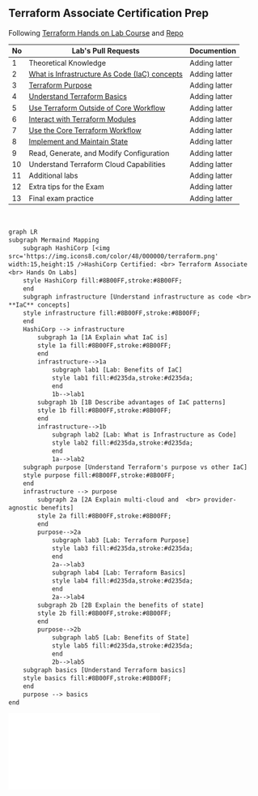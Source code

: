 ## Terraform Associate Certification Prep

Following [Terraform Hands on Lab Course](https://www.udemy.com/course/terraform-hands-on-labs) and [Repo](https://github.com/btkrausen/hashicorp)

| No  | Lab's Pull Requests | Documention |
| --- | ---------------- | ----------- |
| 1 | Theoretical Knowledge | Adding latter |
| 2 | [What is Infrastructure As Code (IaC) concepts](https://github.com/ilyesedina/Terraform/pull/2) | Adding latter |
| 3 | [Terraform Purpose](https://github.com/ilyesedina/Terraform/pull/4) | Adding latter | 
| 4 | [Understand Terraform Basics](https://github.com/ilyesedina/Terraform/pull/6) | Adding latter |
| 5 | [Use Terraform Outside of Core Workflow](https://github.com/ilyesedina/Terraform/pull/10) | Adding latter |
| 6 | [Interact with Terraform Modules](https://github.com/ilyesedina/Terraform/pull/11) | Adding latter |
| 7 | [Use the Core Terraform Workflow](https://github.com/ilyesedina/Terraform/pull/12) | Adding latter |
| 8 | [ Implement and Maintain State](https://github.com/ilyesedina/Terraform/pull/15) | Adding latter |
| 9 | Read, Generate, and Modify Configuration | Adding latter |
| 10 | Understand Terraform Cloud Capabilities | Adding latter |
| 11 | Additional labs | Adding latter |
| 12 | Extra tips for the Exam | Adding latter |
| 13 | Final exam practice | Adding latter |

<br>

```mermaid
graph LR
subgraph Mermaind Mapping
    subgraph HashiCorp [<img src='https://img.icons8.com/color/48/000000/terraform.png' width:15,height:15 />HashiCorp Certified: <br> Terraform Associate <br> Hands On Labs]
    style HashiCorp fill:#8B00FF,stroke:#8B00FF;
    end
    subgraph infrastructure [Understand infrastructure as code <br> **IaC** concepts]
    style infrastructure fill:#8B00FF,stroke:#8B00FF;
    end
    HashiCorp --> infrastructure
        subgraph 1a [1A Explain what IaC is]
        style 1a fill:#8B00FF,stroke:#8B00FF;
        end
        infrastructure-->1a
            subgraph lab1 [Lab: Benefits of IaC]
            style lab1 fill:#d235da,stroke:#d235da;
            end
            1b-->lab1
        subgraph 1b [1B Describe advantages of IaC patterns]
        style 1b fill:#8B00FF,stroke:#8B00FF;
        end
        infrastructure-->1b
            subgraph lab2 [Lab: What is Infrastructure as Code]
            style lab2 fill:#d235da,stroke:#d235da;
            end
            1a-->lab2
    subgraph purpose [Understand Terraform's purpose vs other IaC]
    style purpose fill:#8B00FF,stroke:#8B00FF;
    end
    infrastructure --> purpose
        subgraph 2a [2A Explain multi-cloud and  <br> provider-agnostic benefits]
        style 2a fill:#8B00FF,stroke:#8B00FF;
        end
        purpose-->2a
            subgraph lab3 [Lab: Terraform Purpose]
            style lab3 fill:#d235da,stroke:#d235da;
            end
            2a-->lab3
            subgraph lab4 [Lab: Terraform Basics]
            style lab4 fill:#d235da,stroke:#d235da;
            end
            2a-->lab4
        subgraph 2b [2B Explain the benefits of state]
        style 2b fill:#8B00FF,stroke:#8B00FF;
        end
        purpose-->2b
            subgraph lab5 [Lab: Benefits of State]
            style lab5 fill:#d235da,stroke:#d235da;
            end
            2b-->lab5
    subgraph basics [Understand Terraform basics]
    style basics fill:#8B00FF,stroke:#8B00FF;
    end
    purpose --> basics
end
```
![MAP](img\MindmapTerraform.pdf)
